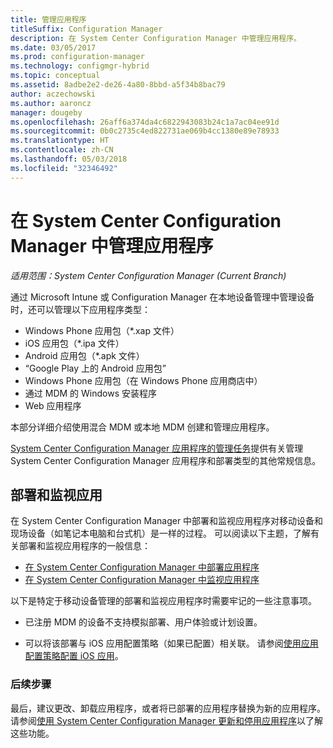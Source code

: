 ```yaml
---
title: 管理应用程序
titleSuffix: Configuration Manager
description: 在 System Center Configuration Manager 中管理应用程序。
ms.date: 03/05/2017
ms.prod: configuration-manager
ms.technology: configmgr-hybrid
ms.topic: conceptual
ms.assetid: 8adbe2e2-de26-4a80-8bbd-a5f34b8bac79
author: aczechowski
ms.author: aaroncz
manager: dougeby
ms.openlocfilehash: 26aff6a374da4c6822943083b24c1a7ac04ee91d
ms.sourcegitcommit: 0b0c2735c4ed822731ae069b4cc1380e89e78933
ms.translationtype: HT
ms.contentlocale: zh-CN
ms.lasthandoff: 05/03/2018
ms.locfileid: "32346492"
---
```

# <a name="manage-applications-in-system-center-configuration-manager"></a>在 System Center Configuration Manager 中管理应用程序

*适用范围：System Center Configuration Manager (Current Branch)*

通过 Microsoft Intune 或 Configuration Manager 在本地设备管理中管理设备时，还可以管理以下应用程序类型：
- Windows Phone 应用包（*.xap 文件）
- iOS 应用包（*.ipa 文件）
- Android 应用包（*.apk 文件）
- “Google Play 上的 Android 应用包”
- Windows Phone 应用包（在 Windows Phone 应用商店中）
- 通过 MDM 的 Windows 安装程序
- Web 应用程序

本部分详细介绍使用混合 MDM 或本地 MDM 创建和管理应用程序。

[System Center Configuration Manager 应用程序的管理任务](../../apps/deploy-use/management-tasks-applications.md)提供有关管理 System Center Configuration Manager 应用程序和部署类型的其他常规信息。

## <a name="deploying-and-monitoring-apps"></a>部署和监视应用

在 System Center Configuration Manager 中部署和监视应用程序对移动设备和现场设备（如笔记本电脑和台式机）是一样的过程。 可以阅读以下主题，了解有关部署和监视应用程序的一般信息：

- [在 System Center Configuration Manager 中部署应用程序](../../apps/deploy-use/deploy-applications.md)
- [在 System Center Configuration Manager 中监视应用程序](../../apps/deploy-use/monitor-applications-from-the-console.md)

以下是特定于移动设备管理的部署和监视应用程序时需要牢记的一些注意事项。

- 已注册 MDM 的设备不支持模拟部署、用户体验或计划设置。

- 可以将该部署与 iOS 应用配置策略（如果已配置）相关联。 请参阅[使用应用配置策略配置 iOS 应用](configure-ios-apps-with-app-configuration-policies.md)。

### <a name="next-steps"></a>后续步骤

最后，建议更改、卸载应用程序，或者将已部署的应用程序替换为新的应用程序。 请参阅[使用 System Center Configuration Manager 更新和停用应用程序](../../apps/deploy-use/update-and-retire-applications.md)以了解这些功能。
